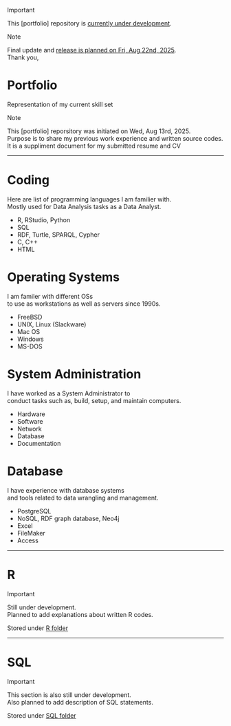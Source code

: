> [!IMPORTANT]
> This [portfolio] repository is <ins>currently under development</ins>.

> [!NOTE]
> Final update and <ins>release is planned on Fri, Aug 22nd, 2025</ins>.  
> Thank you,

# Portfolio
Representation of my current skill set

> [!NOTE]
> This [portfolio] reporsitory was initiated on Wed, Aug 13rd, 2025.  
> Purpose is to share my previous work experience and written source codes.  
> It is a suppliment document for my submitted resume and CV

---

# Coding

Here are list of programming languages I am familier with.  
Mostly used for Data Analysis tasks as a Data Analyst.

- R, RStudio, Python
- SQL
- RDF, Turtle, SPARQL, Cypher
- C, C++
- HTML

# Operating Systems

I am familer with different OSs  
to use as workstations as well as servers since 1990s.

- FreeBSD
- UNIX, Linux (Slackware)
- Mac OS
- Windows
- MS-DOS

# System Administration

I have worked as a System Administrator to  
conduct tasks such as, build, setup, and maintain computers. 

- Hardware
- Software
- Network
- Database
- Documentation

# Database

I have experience with database systems  
and tools related to data wrangling and management. 

- PostgreSQL
- NoSQL, RDF graph database, Neo4j
- Excel
- FileMaker
- Access

---

# R

> [!IMPORTANT]
> Still under development.  
> Planned to add explanations about written R codes.

Stored under [R folder](R/)

---

# SQL

> [!IMPORTANT]
> This section is also still under development.  
> Also planned to add description of SQL statements.

Stored under [SQL folder](SQL/)
